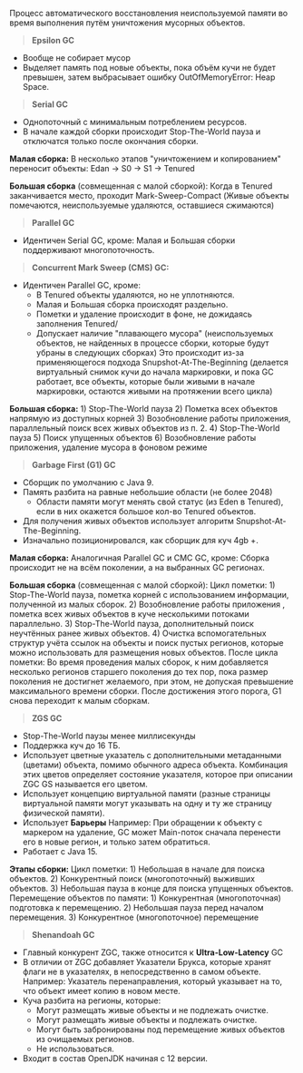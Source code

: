 Процесс автоматического восстановления неиспользуемой памяти во время выполнения путём уничтожения мусорных объектов.

>**Epsilon GC**

- Вообще не собирает мусор
- Выделяет память под новые объекты, пока объём кучи не будет превышен, затем выбрасывает ошибку OutOfMemoryError: Heap Space.

>**Serial GC**

- Однопоточный с минимальным потреблением ресурсов.
- В начале каждой сборки происходит Stop-The-World пауза и отключатся только после окончания сборки.

**Малая сборка:**
	В несколько этапов "уничтожением и копированием" переносит объекты:
	Edan -> S0 -> S1 -> Tenured

**Большая сборка** (совмещенная с малой сборкой):
	Когда в Tenured заканчивается место, проходит Mark-Sweep-Compact (Живые объекты помечаются, неиспользуемые удаляются, оставшиеся сжимаются)

>**Parallel GC**

- Идентичен Serial GC, кроме: Малая и Большая сборки поддерживают многопоточность.

>**Concurrent Mark Sweep (CMS) GC:**

- Идентичен Parallel GC, кроме:
	- В Tenured объекты удаляются, но не уплотняются.
	- Малая и Большая сборка происходят раздельно.
	- Пометки и удаление происходит в фоне, не дожидаясь заполнения Tenured/
	- Допускает наличие "плавающего мусора" (неиспользуемых объектов, не найденных в процессе сборки, которые будут убраны в следующих сборках)
		Это происходит из-за применяющегося подхода Snupshot-At-The-Beginning (делается виртуальный снимок кучи до начала маркировки, и пока GC работает, все объекты, которые были живыми в начале маркировки, остаются живыми на протяжении всего цикла)

**Большая сборка:**
	1) Stop-The-World пауза
	2) Пометка всех объектов напрямую из доступных корней
	3) Возобновление работы приложения, параллельный поиск всех живых объектов из п. 2.
	4) Stop-The-World пауза
	5) Поиск упущенных объектов
	6) Возобновление работы приложения, удаление мусора в фоновом режиме

>**Garbage First (G1) GC**

- Сборщик по умолчанию с Java 9.
- Память разбита на равные небольшие области (не более 2048)
	- Области памяти могут менять свой статус (из Eden в Tenured), если в них окажется большое кол-во Tenured объектов.
- Для получения живых объектов использует алгоритм Snupshot-At-The-Beginning.
- Изначально позиционировался, как сборщик для куч 4gb +.

**Малая сборка:**
	Аналогичная Parallel GC и CMC GC, кроме:
		Сборка происходит не на всём поколении, а на выбранных GC регионах.

**Большая сборка** (совмещенная с малой сборкой):
	Цикл пометки:
		1) Stop-The-World пауза, пометка корней с использованием информации, полученной из малых сборок.
		2) Возобновление работы приложения , пометка всех живых объектов в куче несколькими потоками параллельно.
		3) Stop-The-World пауза, дополнительный поиск неучтённых ранее живых объектов.
		4) Очистка вспомогательных структур учёта ссылок на объекты и поиск пустых регионов, которые можно использовать для размещения новых объектов.
		После цикла пометки:
			Во время проведения малых сборок, к ним добавляется несколько регионов старшего поколения до тех пор, пока размер поколения не достигнет желаемого, при этом, не допуская превышение максимального времени сборки.
		После достижения этого порога, G1 снова переходит к малым сборкам.

>**ZGS GC**

- Stop-The-World паузы менее миллисекунды
- Поддержка куч до 16 ТБ.
- Использует цветные указатель с дополнительными метаданными (цветами) объекта, помимо обычного адреса объекта.
	Комбинация этих цветов определяет состояние указателя, которое при описании ZGC GS называется его цветом.
- Использует концепцию виртуальной памяти (разные страницы виртуальной памяти могут указывать на одну и ту же страницу физической памяти).
- Использует **Барьеры**
	Например:
		При обращении к объекту с маркером на удаление, GC может Main-поток сначала перенести его в новые регион, и только затем обратиться.
- Работает с Java 15.

**Этапы сборки:**
	 Цикл пометки:
		 1) Небольшая в начале для поиска объектов.
		 2) Конкурентный поиск (многопоточный) выживших объектов.
		 3) Небольшая пауза в конце для поиска упущенных объектов.
	Перемещение объектов по памяти:
		1) Конкурентная (многопоточная) подготовка к перемещению.
		2) Небольшая пауза перед началом перемещения.
		3) Конкурентное (многопоточное) перемещение



>**Shenandoah GC**

- Главный конкурент ZGC, также относится к **Ultra-Low-Latency** GC
- В отличии от ZGC добавляет Указатели Брукса, которые хранят флаги не в указателях, в непосредственно в самом объекте.
	Например: 
		Указатель перенаправления, который указывает на то, что объект имеет копию в новом месте.
- Куча разбита на регионы, которые:
	- Могут размещать живые объекты и не подлежать очистке.
	- Могут размещать живые объекты и подлежать очистке.
	- Могут быть забронированы под перемещение живых объектов из очищаемых регионов.
	- Не использоваться.
- Входит в состав OpenJDK начиная с 12 версии.
